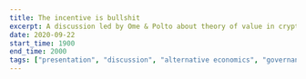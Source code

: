 ```yaml
---
title: The incentive is bullshit
excerpt: A discussion led by Ome & Polto about theory of value in crypto (and non-crypto) systems.
date: 2020-09-22
start_time: 1900
end_time: 2000
tags: ["presentation", "discussion", "alternative economics", "governance", "cults"]
---
```

